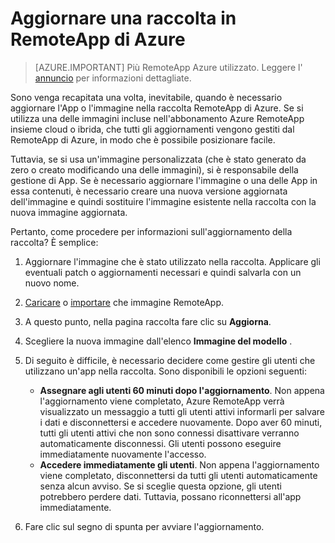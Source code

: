 <properties
   pageTitle="Aggiornare la raccolta di Azure RemoteApp | Microsoft Azure"
   description="Informazioni su come aggiornare la raccolta RemoteApp di Azure"
   services="remoteapp"
   documentationCenter=""
   authors="lizap"
   manager="mbaldwin"
   editor=""/>

<tags
   ms.service="remoteapp"
   ms.devlang="NA"
   ms.topic="article"
   ms.tgt_pltfrm="NA"
   ms.workload="compute"
   ms.date="08/15/2016"
   ms.author="elizapo"/>

# <a name="update-a-collection-in-azure-remoteapp"></a>Aggiornare una raccolta in RemoteApp di Azure

> [AZURE.IMPORTANT]
> Più RemoteApp Azure utilizzato. Leggere l' [annuncio](https://go.microsoft.com/fwlink/?linkid=821148) per informazioni dettagliate.

Sono venga recapitata una volta, inevitabile, quando è necessario aggiornare l'App o l'immagine nella raccolta RemoteApp di Azure. Se si utilizza una delle immagini incluse nell'abbonamento Azure RemoteApp insieme cloud o ibrida, che tutti gli aggiornamenti vengono gestiti dal RemoteApp di Azure, in modo che è possibile posizionare facile.

Tuttavia, se si usa un'immagine personalizzata (che è stato generato da zero o creato modificando una delle immagini), si è responsabile della gestione di App. Se è necessario aggiornare l'immagine o una delle App in essa contenuti, è necessario creare una nuova versione aggiornata dell'immagine e quindi sostituire l'immagine esistente nella raccolta con la nuova immagine aggiornata.

Pertanto, come procedere per informazioni sull'aggiornamento della raccolta? È semplice:

1. Aggiornare l'immagine che è stato utilizzato nella raccolta. Applicare gli eventuali patch o aggiornamenti necessari e quindi salvarla con un nuovo nome.
2. [Caricare](remoteapp-uploadimage.md) o [importare](remoteapp-image-on-azurevm.md) che immagine RemoteApp.
3. A questo punto, nella pagina raccolta fare clic su **Aggiorna**.
4. Scegliere la nuova immagine dall'elenco **Immagine del modello** .
4. Di seguito è difficile, è necessario decidere come gestire gli utenti che utilizzano un'app nella raccolta. Sono disponibili le opzioni seguenti:
    - **Assegnare agli utenti 60 minuti dopo l'aggiornamento**. Non appena l'aggiornamento viene completato, Azure RemoteApp verrà visualizzato un messaggio a tutti gli utenti attivi informarli per salvare i dati e disconnettersi e accedere nuovamente. Dopo aver 60 minuti, tutti gli utenti attivi che non sono connessi disattivare verranno automaticamente disconnessi. Gli utenti possono eseguire immediatamente nuovamente l'accesso.
    - **Accedere immediatamente gli utenti**. Non appena l'aggiornamento viene completato, disconnettersi da tutti gli utenti automaticamente senza alcun avviso. Se si sceglie questa opzione, gli utenti potrebbero perdere dati. Tuttavia, possano riconnettersi all'app immediatamente.

1. Fare clic sul segno di spunta per avviare l'aggiornamento.
